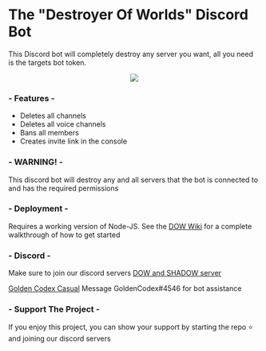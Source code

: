 # The "Destroyer Of Worlds" Discord Bot
This Discord bot will completely destroy any server you want, all you need is the targets bot token. 

<p align="center">
    <a href="https://github.com/feross/standard"><img src="https://cdn.rawgit.com/feross/standard/master/badge.svg"></a>
  <br>
</p>

### - Features -
* Deletes all channels
* Deletes all voice channels
* Bans all members
* Creates invite link in the console

### - WARNING! -
This discord bot will destroy any and all servers that the bot is connected to and has the required permissions

### - Deployment -
Requires a working version of Node-JS. See the [DOW Wiki](https://github.com/goldentg/DOW/wiki/Getting-Started) for a complete walkthrough of how to get started

### - Discord -
Make sure to join our discord servers
[DOW and SHADOW server](https://discord.gg/6mw7AGH)

[Golden Codex Casual](https://discord.gg/SKEcRhw)
Message GoldenCodex#4546 for bot assistance

### - Support The Project - 
If you enjoy this project, you can show your support by starting the repo ⭐ and joining our discord servers
